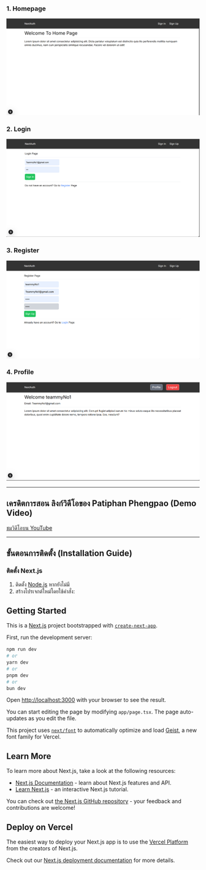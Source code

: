 ### 1. Homepage  
![Homepage](./image/homepage.png)

### 2. Login  
![Login](./image/login.png)

### 3. Register  
![Register](./image/register.png)

### 4. Profile  
![Profile](./image/profile.png)

---

## เครดิตการสอน ลิงก์วิดีโอของ Patiphan Phengpao (Demo Video)

[ชมวิดีโอบน YouTube]([https://www.youtube.com/watch?v=your-video-link](https://www.youtube.com/watch?v=F1vMc5LEDi4))

---

## ขั้นตอนการติดตั้ง (Installation Guide)

### ติดตั้ง Next.js
1. ติดตั้ง [Node.js](https://nodejs.org/) หากยังไม่มี  
2. สร้างโปรเจกต์ใหม่โดยใช้คำสั่ง:
   
## Getting Started
This is a [Next.js](https://nextjs.org) project bootstrapped with [`create-next-app`](https://nextjs.org/docs/app/api-reference/cli/create-next-app).

First, run the development server:

```bash
npm run dev
# or
yarn dev
# or
pnpm dev
# or
bun dev
```

Open [http://localhost:3000](http://localhost:3000) with your browser to see the result.

You can start editing the page by modifying `app/page.tsx`. The page auto-updates as you edit the file.

This project uses [`next/font`](https://nextjs.org/docs/app/building-your-application/optimizing/fonts) to automatically optimize and load [Geist](https://vercel.com/font), a new font family for Vercel.

## Learn More

To learn more about Next.js, take a look at the following resources:

- [Next.js Documentation](https://nextjs.org/docs) - learn about Next.js features and API.
- [Learn Next.js](https://nextjs.org/learn) - an interactive Next.js tutorial.

You can check out [the Next.js GitHub repository](https://github.com/vercel/next.js) - your feedback and contributions are welcome!

## Deploy on Vercel

The easiest way to deploy your Next.js app is to use the [Vercel Platform](https://vercel.com/new?utm_medium=default-template&filter=next.js&utm_source=create-next-app&utm_campaign=create-next-app-readme) from the creators of Next.js.

Check out our [Next.js deployment documentation](https://nextjs.org/docs/app/building-your-application/deploying) for more details.
